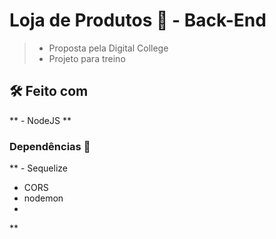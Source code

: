 # Loja de Produtos 🛒 - Back-End
> - Proposta pela Digital College  
> - Projeto para treino  

## 🛠️ Feito com
** - NodeJS **
### Dependências 🔨
** - Sequelize
- CORS
- nodemon
- 
** 
